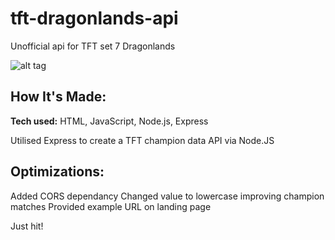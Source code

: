 # tft-dragonlands-api

Unofficial api for TFT set 7 Dragonlands

![alt tag](http://placecorgi.com/1200/650)

## How It's Made:

**Tech used:** HTML, JavaScript, Node.js, Express

Utilised Express to create a TFT champion data API via Node.JS

## Optimizations:

Added CORS dependancy
Changed value to lowercase improving champion matches
Provided example URL on landing page

Just hit!
